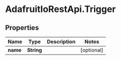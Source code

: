 # AdafruitIoRestApi.Trigger

## Properties

Name | Type | Description | Notes
------------ | ------------- | ------------- | -------------
**name** | **String** |  | [optional] 


